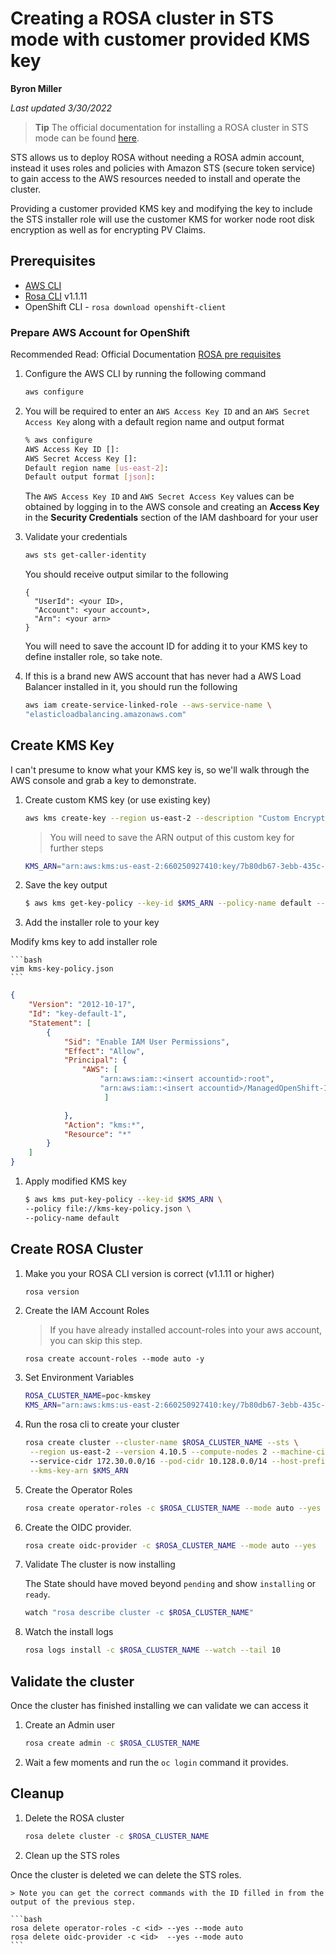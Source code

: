 # Creating a ROSA cluster in STS mode with customer provided KMS key

**Byron Miller**

*Last updated 3/30/2022*

> **Tip** The official documentation for installing a ROSA cluster in STS mode can be found [here](https://docs.openshift.com/rosa/rosa_getting_started_sts/rosa-sts-getting-started-workflow.html).


STS allows us to deploy ROSA without needing a ROSA admin account, instead it uses roles and policies with Amazon STS (secure token service) to gain access to the AWS resources needed to install and operate the cluster.

Providing a customer provided KMS key and modifying the key to include the STS installer role will use the customer KMS for worker node root disk encryption as well as for encrypting PV Claims.

## Prerequisites

* [AWS CLI](https://docs.aws.amazon.com/cli/latest/userguide/install-cliv2.html)
* [Rosa CLI](https://github.com/openshift/rosa/releases/tag/v1.1.11) v1.1.11
* OpenShift CLI - `rosa download openshift-client`


### Prepare AWS Account for OpenShift

Recommended Read: Official Documentation [ROSA pre requisites](../../quickstart-rosa.md#Prerequisites)

1. Configure the AWS CLI by running the following command

    ```bash
    aws configure
    ```

2. You will be required to enter an `AWS Access Key ID` and an `AWS Secret Access Key` along with a default region name and output format

    ```bash
    % aws configure
    AWS Access Key ID []: 
    AWS Secret Access Key []: 
    Default region name [us-east-2]: 
    Default output format [json]:
    ```
    The `AWS Access Key ID` and `AWS Secret Access Key` values can be obtained by logging in to the AWS console and creating an **Access Key** in the **Security Credentials** section of the IAM dashboard for your user

3. Validate your credentials 

    ```bash
    aws sts get-caller-identity
    ```
    
    You should receive output similar to the following
    ```
    {
      "UserId": <your ID>,
      "Account": <your account>,
      "Arn": <your arn>
    }
    ```

    You will need to save the account ID for adding it to your KMS key to define installer role, so take note.

4. If this is a brand new AWS account that has never had a AWS Load Balancer installed in it, you should run the following

    ```bash
    aws iam create-service-linked-role --aws-service-name \
    "elasticloadbalancing.amazonaws.com"
    ```

## Create KMS Key

I can't presume to know what your KMS key is, so we'll walk through the AWS console and grab a key to demonstrate.

1. Create custom KMS key (or use existing key)

    ```bash
    aws kms create-key --region us-east-2 --description "Custom Encryption Key"
    ```

   > You will need to save the ARN output of this custom key for further steps

   ```bash
   KMS_ARN="arn:aws:kms:us-east-2:660250927410:key/7b80db67-3ebb-435c-9462-7fa30b7d6509"
   ```

1. Save the key output

    ```bash
    $ aws kms get-key-policy --key-id $KMS_ARN --policy-name default --output text > kms-key-policy.json
    ```

1. Add the installer role to your key

Modify kms key to add installer role

    ```bash
    vim kms-key-policy.json
    ```

   ```json
   {
       "Version": "2012-10-17",
       "Id": "key-default-1",
       "Statement": [
           {
               "Sid": "Enable IAM User Permissions",
               "Effect": "Allow",
               "Principal": {
                   "AWS": [
                       "arn:aws:iam::<insert accountid>:root",
                       "arn:aws:iam::<insert accountid>/ManagedOpenShift-Installer-Role"
                  		]

               },
               "Action": "kms:*",
               "Resource": "*"
           }
       ]
   }
   ```

1. Apply modified KMS key

    ```bash
    $ aws kms put-key-policy --key-id $KMS_ARN \ 
    --policy file://kms-key-policy.json \ 
    --policy-name default
    ```

## Create ROSA Cluster

1. Make you your ROSA CLI version is correct (v1.1.11 or higher)

    ```bash
    rosa version
    ```

1. Create the IAM Account Roles

    > If you have already installed account-roles into your aws account, you can skip this step.

    ```
    rosa create account-roles --mode auto -y
    ```

1. Set Environment Variables
   
   ```bash
   ROSA_CLUSTER_NAME=poc-kmskey
   KMS_ARN="arn:aws:kms:us-east-2:660250927410:key/7b80db67-3ebb-435c-9462-7fa30b7d6509"
   ```

2. Run the rosa cli to create your cluster


    ```bash
    rosa create cluster --cluster-name $ROSA_CLUSTER_NAME --sts \
     --region us-east-2 --version 4.10.5 --compute-nodes 2 --machine-cidr 10.0.0.0/16 \ 
     --service-cidr 172.30.0.0/16 --pod-cidr 10.128.0.0/14 --host-prefix 23 \
     --kms-key-arn $KMS_ARN
    ```

1. Create the Operator Roles

    ```bash
    rosa create operator-roles -c $ROSA_CLUSTER_NAME --mode auto --yes
    ```

2. Create the OIDC provider.

    ```bash
    rosa create oidc-provider -c $ROSA_CLUSTER_NAME --mode auto --yes
    ```

3. Validate The cluster is now installing

    The State should have moved beyond `pending` and show `installing` or `ready`.

    ```bash
    watch "rosa describe cluster -c $ROSA_CLUSTER_NAME"
    ```

4. Watch the install logs

    ```bash
    rosa logs install -c $ROSA_CLUSTER_NAME --watch --tail 10
    ```

## Validate the cluster

Once the cluster has finished installing we can validate we can access it

1. Create an Admin user

    ```bash
    rosa create admin -c $ROSA_CLUSTER_NAME
    ```

1. Wait a few moments and run the `oc login` command it provides.

## Cleanup

1. Delete the ROSA cluster

    ```bash
    rosa delete cluster -c $ROSA_CLUSTER_NAME
    ```
1. Clean up the STS roles

Once the cluster is deleted we can delete the STS roles.

    > Note you can get the correct commands with the ID filled in from the output of the previous step.

    ```bash
    rosa delete operator-roles -c <id> --yes --mode auto
    rosa delete oidc-provider -c <id>  --yes --mode auto
    ```
